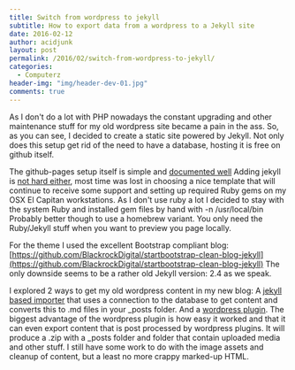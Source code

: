 ```yaml
---
title: Switch from wordpress to jekyll
subtitle: How to export data from a wordpress to a Jekyll site
date: 2016-02-12
author: acidjunk
layout: post
permalink: /2016/02/switch-from-wordpress-to-jekyll/
categories:
  - Computerz
header-img: "img/header-dev-01.jpg"
comments: true
---
```

As I don't do a lot with PHP nowadays the constant upgrading and other maintenance stuff for my old wordpress site 
became a pain in the ass. So, as you can see, I decided to create a static site powered by Jekyll. Not only does this 
setup get rid of the need to have a database, hosting it is free on github itself.

The github-pages setup itself is simple and [documented well](https://pages.github.com/)
Adding jekyll is [not hard either](http://jekyllrb.com/docs/quickstart/), most time was lost in choosing a nice template 
that will continue to receive some support and setting up required Ruby gems on my OSX El Capitan workstations. As I 
don't use ruby a lot I decided to stay with the system Ruby and installed gem files by hand with -n /usr/local/bin
Probably better though to use a homebrew variant. You only need the Ruby/Jekyll stuff when you want to preview you page locally.

For the theme I used the excellent Bootstrap compliant blog: 
[https://github.com/BlackrockDigital/startbootstrap-clean-blog-jekyll](https://github.com/BlackrockDigital/startbootstrap-clean-blog-jekyll)
The only downside seems to be a rather old Jekyll version: 2.4 as we speak.

I explored 2 ways to get my old wordpress content in my new blog: A [jekyll based importer](http://import.jekyllrb.com/docs/installation/) that 
uses a connection to the database to get content and converts this to .md files in your _posts folder. And a 
[wordpress plugin](https://github.com/benbalter/wordpress-to-jekyll-exporter). The biggest advantage of the wordpress plugin is how easy it 
worked and that it can even export content that is post processed by wordpress plugins. It will produce a .zip with a _posts folder and folder that 
contain uploaded media and other stuff. I still have some work to do with the image assets and cleanup of content, but a least no more crappy marked-up HTML.